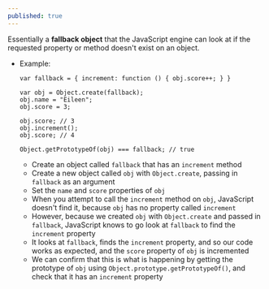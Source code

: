 ```yaml
---
published: true
---
```

Essentially a **fallback object** that the JavaScript engine can look at if the requested property or method doesn't exist on an object.

- Example:  
	```  
	var fallback = { increment: function () { obj.score++; } }  
	  
	var obj = Object.create(fallback);  
	obj.name = "Eileen";  
	obj.score = 3;  
	  
	obj.score; // 3  
	obj.increment();  
	obj.score; // 4  
	  
	Object.getPrototypeOf(obj) === fallback; // true  
	```
	- Create an object called `fallback` that has an `increment` method
	- Create a new object called `obj` with `Object.create`, passing in `fallback` as an argument
	- Set the `name` and `score` properties of `obj`
	- When you attempt to call the `increment` method on `obj`, JavaScript doesn't find it, because `obj` has no property called `increment`
	- However, because we created `obj` with `Object.create` and passed in `fallback`, JavaScript knows to go look at `fallback` to find the `increment` property
	- It looks at `fallback`, finds the `increment` property, and so our code works as expected, and the `score` property of `obj` is incremented
	- We can confirm that this is what is happening by getting the prototype of `obj` using `Object.prototype.getPrototypeOf()`, and check that it has an `increment` property